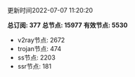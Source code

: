 更新时间2022-07-07 11:20:20

**总订阅: 377**
**总节点: 15977**
**有效节点: 5530**
- v2ray节点: 2672
- trojan节点: 474
- ss节点: 2203
- ssr节点: 181
